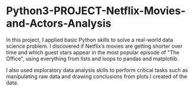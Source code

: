 # Python3-PROJECT-Netflix-Movies-and-Actors-Analysis

In this project, I applied basic Python skills to solve a real-world data science problem. I discovered if Netflix’s movies are getting shorter over time and which guest stars appear in the most popular episode of "The Office", using everything from lists and loops to pandas and matplotlib.

I also used exploratory data analysis skills to perform critical tasks such as manipulating raw data and drawing conclusions from plots I created of the data.
